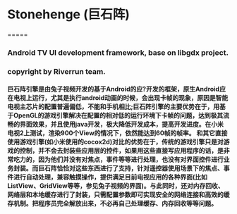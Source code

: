 # Stonehenge (巨石阵)
=====
### Android TV UI development framework, base on libgdx project.
### copyright by Riverrun team.
#### 巨石阵引擎是由兔子视频开发的基于Android的应?开发的框架，原生Android应在电视上运行，尤其是执行android动画的时候，会出现卡帧的现象，原因是智能电视主芯片的配置普遍偏低，不能和手机相比;巨石阵引擎的主要优势在于，用基于OpenGL的游戏引擎解决在配置的相对低的运行环境下卡帧的问题，达到极其流畅的界面效果，并且使用java开发，极大降低开发成本，提高开发进度。在小米电视2上测试，渲染900个View的情况下，依然能达到60帧的帧率。 和其它直接使用游戏引擎(如小米使用的cocox2d)对比的优势在于，传统的游戏引擎只是对游戏的控制，并不会去封装些应用层的控件，如果用这些直接写应用程序的话，是非常吃力的，因为他们并没有对焦点，事件等等进行处理，也没有对界面控件进行业务封装。而巨石阵恰恰对这些东西进行了支持，针对遥控器使用场景下的焦点、事件进行自动处理，兼容触摸操作，提供满足目前电视应用的各种界面(比如ListView、GridView等等，参见兔子视频的界面)。与此同时，还对内存回收、网络层和本地缓存进行了封装，只需配置参数即可实现安全的网络连接和高效的缓存机制。把程序员完全解放出来，不必再自己处理缓存、内存回收等等问题。
